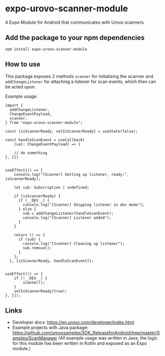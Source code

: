 # expo-urovo-scanner-module

A Expo Module for Android that communicates with Urovo scanners.

## Add the package to your npm dependencies

```
npm install expo-urovo-scanner-module
```

## How to use

This package exposes 2 methods `scanner` for initializing the scanner and `addChangeListener` for attaching a listener for scan events, which then can be acted upon.

Example usage:

```
import {
  addChangeListener,
  ChangeEventPayload,
  scanner,
} from "expo-urovo-scanner-module";

const [isScannerReady, setIsScannerReady] = useState(false);

const handleScanEvent = useCallback(
    (val: ChangeEventPayload) => {

    // do something
}, [])


useEffect(() => {
    console.log("[Scanner] Setting up listener, ready:", isScannerReady);

    let sub: Subscription | undefined;

    if (isScannerReady) {
      if (__DEV__) {
        console.log("[Scanner] Skipping listener in dev mode");
      } else {
        sub = addChangeListener(handleScanEvent);
        console.log("[Scanner] Listener added");
      }
    }

    return () => {
      if (sub) {
        console.log("[Scanner] Cleaning up listener");
        sub.remove();
      }
    };
  }, [isScannerReady, handleScanEvent]);


useEffect(() => {
    if (!__DEV__) {
        scanner();
    }
    setIsScannerReady(true);
}, []);
```

## Links

- Developer docs: https://en.urovo.com/developer/index.html
- Example projects with Java package: https://github.com/urovosamples/SDK_ReleaseforAndroid/tree/master/Samples/ScanManager (All example usage was written in Java, the logic for this module has been written in Kotlin and exposed as an Expo module.)
